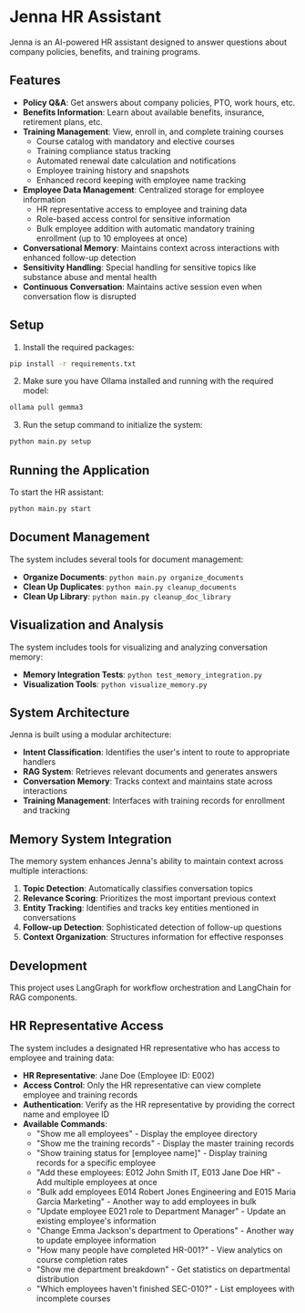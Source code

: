 # Jenna HR Assistant

Jenna is an AI-powered HR assistant designed to answer questions about company policies, benefits, and training programs.



## Features

* **Policy Q&A**: Get answers about company policies, PTO, work hours, etc.
* **Benefits Information**: Learn about available benefits, insurance, retirement plans, etc.
* **Training Management**: View, enroll in, and complete training courses
  * Course catalog with mandatory and elective courses
  * Training compliance status tracking
  * Automated renewal date calculation and notifications
  * Employee training history and snapshots
  * Enhanced record keeping with employee name tracking
* **Employee Data Management**: Centralized storage for employee information
  * HR representative access to employee and training data
  * Role-based access control for sensitive information
  * Bulk employee addition with automatic mandatory training enrollment (up to 10 employees at once)
* **Conversational Memory**: Maintains context across interactions with enhanced follow-up detection
* **Sensitivity Handling**: Special handling for sensitive topics like substance abuse and mental health
* **Continuous Conversation**: Maintains active session even when conversation flow is disrupted



## Setup

1. Install the required packages:

```bash
pip install -r requirements.txt
```

2. Make sure you have Ollama installed and running with the required model:

```bash
ollama pull gemma3
```

3. Run the setup command to initialize the system:

```bash
python main.py setup
```



## Running the Application

To start the HR assistant:

```bash
python main.py start
```



## Document Management

The system includes several tools for document management:

* **Organize Documents**: `python main.py organize_documents`
* **Clean Up Duplicates**: `python main.py cleanup_documents`
* **Clean Up Library**: `python main.py cleanup_doc_library`



## Visualization and Analysis

The system includes tools for visualizing and analyzing conversation memory:

* **Memory Integration Tests**: `python test_memory_integration.py`
* **Visualization Tools**: `python visualize_memory.py`



## System Architecture

Jenna is built using a modular architecture:

* **Intent Classification**: Identifies the user's intent to route to appropriate handlers
* **RAG System**: Retrieves relevant documents and generates answers
* **Conversation Memory**: Tracks context and maintains state across interactions
* **Training Management**: Interfaces with training records for enrollment and tracking



## Memory System Integration

The memory system enhances Jenna's ability to maintain context across multiple interactions:

1. **Topic Detection**: Automatically classifies conversation topics
2. **Relevance Scoring**: Prioritizes the most important previous context
3. **Entity Tracking**: Identifies and tracks key entities mentioned in conversations
4. **Follow-up Detection**: Sophisticated detection of follow-up questions
5. **Context Organization**: Structures information for effective responses



## Development

This project uses LangGraph for workflow orchestration and LangChain for RAG components.



## HR Representative Access

The system includes a designated HR representative who has access to employee and training data:

* **HR Representative**: Jane Doe (Employee ID: E002)
* **Access Control**: Only the HR representative can view complete employee and training records
* **Authentication**: Verify as the HR representative by providing the correct name and employee ID
* **Available Commands**: 
  * "Show me all employees" - Display the employee directory
  * "Show me the training records" - Display the master training records
  * "Show training status for [employee name]" - Display training records for a specific employee
  * "Add these employees: E012 John Smith IT, E013 Jane Doe HR" - Add multiple employees at once
  * "Bulk add employees E014 Robert Jones Engineering and E015 Maria Garcia Marketing" - Another way to add employees in bulk
  * "Update employee E021 role to Department Manager" - Update an existing employee's information
  * "Change Emma Jackson's department to Operations" - Another way to update employee information
  * "How many people have completed HR-001?" - View analytics on course completion rates
  * "Show me department breakdown" - Get statistics on departmental distribution
  * "Which employees haven't finished SEC-010?" - List employees with incomplete courses
